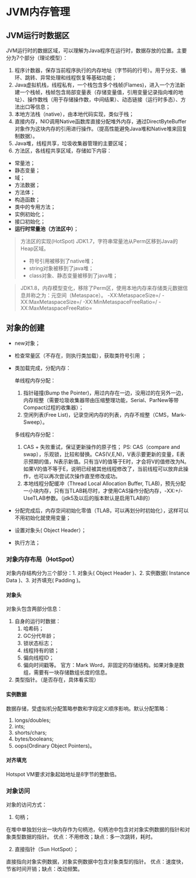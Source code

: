 # JVM内存管理
## JVM运行时数据区
 JVM运行时的数据区域，可以理解为Java程序在运行时，数据存放的位置。主要分为7个部分（理论模型）：
 
 1. 程序计数器，保存当前程序执行的内存地址（字节码的行号）。用于分支、循环、跳转、异常处理和线程恢复等基础功能；
 2. Java虚拟机栈，线程私有，一个栈包含多个栈帧(Flames)，进入一个方法新建一个栈帧，栈帧包含局部变量表（存储变量值，引用变量记录指向堆的地址）、操作数栈（用于存储操作数，中间结果）、动态链接（运行时多态）、方法出口等信息；
 3.  本地方法栈（native），由本地代码实现，类似于栈；
 4. 直接内存，NIO调用Native函数库直接分配堆外内存，通过DirectByteBuffer对象作为这块内存的引用进行操作。（提高性能避免Java堆和Native堆来回复制数据）。
 5. Java堆，线程共享，垃圾收集器管理的主要区域；
 6. 方法区，各线程共享区域，存储如下内容：
  - 常量池；
  - 静态变量；
  - 域；
  - 方法数据；
  - 方法体；
  - 构造函数；
  - 类中的专用方法；
  - 实例初始化；
  - 接口初始化；
  - **运行时常量池（方法区中）**；

> 方法区的实现(HotSpot)
 JDK1.7，字符串常量池从Perm区移到Java的Heap区域。
> - 符号引用被移到了native堆；
> - string对象被移到了java堆；
> - class对象、静态变量被移到了java堆；
 
> JDK1.8，内存模型变化，移除了Perm区，使用本地内存来存储类元数据信息并称之为：元空间（Metaspace）。
-XX:MetaspaceSize=<NNN>/ -XX:MaxMetaspaceSize=<NNN>/ -XX:MinMetaspaceFreeRatio=<NNN>/ -XX:MaxMetaspaceFreeRatio=<NNN>

## 对象的创建
- new对象； 
- 检查常量区（不存在，则执行类加载），获取类符号引用 ；
- 类加载完成，分配内存：

  单线程内存分配：
  1. 指针碰撞(Bump the Pointer)，用过内存在一边，没用过的在另外一边，内存规整（需要垃圾收集器带由压缩整理功能，Serial、ParNew等带Compact过程的收集器）；
  2. 空闲列表(Free List)，记录空闲内存的列表，内存不规整（CMS，Mark-Sweep）。
  
  多线程内存分配：
  1. CAS + 失败重试，保证更新操作的原子性；
  PS: CAS（compare and swap），乐观锁，比较和替换。CAS(V,E,N)，V表示要更新的变量，E表示预期的值，N表示新值。只有当V的值等于E时，才会将V的值修改为N。如果V的值不等于E，说明已经被其他线程修改了，当前线程可以放弃此操作，也可以再次尝试次操作直至修改成功。
  2. 本地线程分配缓冲（Thread Local Allocation Buffer, TLAB)，预先分配一小块内存，只有当TLAB耗尽时，才使用CAS操作分配内存，-XX:+/-UseTLAB参数。（jdk5及以后的版本默认是启用TLAB的）
 
- 分配完成后，内存空间初始化零值（TLAB，可以再划分时初始化），这样可以不用初始化就使用变量；
- 设置对象头( Object Header）；
- 执行<init>方法；

### 对象内存布局（HotSpot）
对象内存结构分为三个部分：1. 对象头( Object Header )、2. 实例数据( Instance Data )、3. 对齐填充( Padding )。

#### 对象头
对象头包含两部分信息：

1. 自身的运行时数据：
    1. 哈希码；
    2. GC分代年龄；
    3. 锁状态标志；
    4. 线程持有的锁；
    5. 偏向线程ID；
    6. 偏向时间戳等。
    官方：Mark Word，非固定的存储结构。如果对象是数组，需要有一块存储数组长度的信息。
2. 类型指针。（是否存在，具体看实现）

#### 实例数据
数据存储，受虚拟机分配策略参数和字段定义顺序影响。默认分配策略：

1. longs/doubles;
2. ints;
3. shorts/chars;
4. bytes/booleans;
5. oops(Ordinary Object Pointers)。
  
#### 对齐填充
Hotspot VM要求对象起始地址是8字节的整数倍。


### 对象访问
对象的访问方式：
1. 句柄；

在堆中单独划分出一块内存作为句柄池，句柄池中包含对对象实例数据的指针和对象类型数据的指针。
优点：不用修改；缺点：多一次跳转，耗时。

2. 直接指针（Sun HotSpot）；

直接指向对象实例数据，对象实例数据中包含对象类型的指针。
优点：速度快，节省时间开销；缺点：改动频繁。
  



      
        
          
            
              
                
                  
                    
                      
                        
                          
                            
                              
                                
                                  
                                    
                                      
                                        
                                          
                                            
                                                
  
  
  
  
  
  
